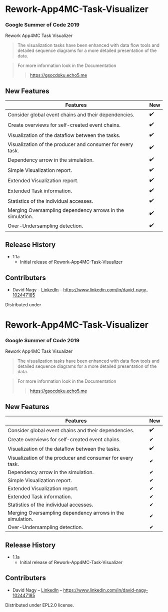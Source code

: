 
# Rework-App4MC-Task-Visualizer

### Google Summer of Code 2019
Rework App4MC Task Visualizer


>The visualization tasks have been enhanced with data flow tools and detailed sequence diagrams for a more detailed presentation of the data.

>For more information look in the Documentation
>> https://gsocdoku.echo5.me

## New Features
|   Features                                                 | New |
| ------------------------                                        | ----------------- |
| Consider global event chains and their dependencies.              |        ✔️         |
| Create overviews for self-created event chains.                            |        ✔️          |
| Visualization of the dataflow between the tasks.                            |        ✔️         |
| Visualization of the producer and consumer for every task.           |        ✔️          |
| Dependency arrow in the simulation.                                        |        ✔️          |
| Simple Visualization report.                                               |        ✔️          |
| Extended Visualization report.                                             |        ✔️          |
| Extended Task information.                                                 |        ✔️          |
| Statistics of the individual accesses.                                     |        ✔️          |
| Merging Oversampling dependency arrows in the simulation.                  |        ✔️          |
| Over-Undersampling detection.                                        |        ✔️          |



## Release History

* 1.1a
    * Initial release of Rework-App4MC-Task-Visualizer

## Contributers

* David Nagy – [LinkedIn]( https://www.linkedin.com/in/david-nagy-102447185) – https://www.linkedin.com/in/david-nagy-102447185

Distributed under 
# Rework-App4MC-Task-Visualizer

### Google Summer of Code 2019
Rework App4MC Task Visualizer


>The visualization tasks have been enhanced with data flow tools and detailed sequence diagrams for a more detailed presentation of the data.

>For more information look in the Documentation
>> https://gsocdoku.echo5.me

## New Features
|   Features                                                 | New |
| ------------------------                                        | ----------------- |
| Consider global event chains and their dependencies.              |        ✔️         |
| Create overviews for self-created event chains.                            |        ✔          |
| Visualization of the dataflow between the tasks.                            |        ✔️         |
| Visualization of the producer and consumer for every task.           |        ✔          |
| Dependency arrow in the simulation.                                        |        ✔          |
| Simple Visualization report.                                               |        ✔          |
| Extended Visualization report.                                             |        ✔          |
| Extended Task information.                                                 |        ✔          |
| Statistics of the individual accesses.                                     |        ✔          |
| Merging Oversampling dependency arrows in the simulation.                  |        ✔          |
| Over-Undersampling detection.                                        |        ✔          |



## Release History

* 1.1a
    * Initial release of Rework-App4MC-Task-Visualizer

## Contributers

* David Nagy – [LinkedIn]( https://www.linkedin.com/in/david-nagy-102447185) – https://www.linkedin.com/in/david-nagy-102447185

Distributed under EPL2.0 license.

